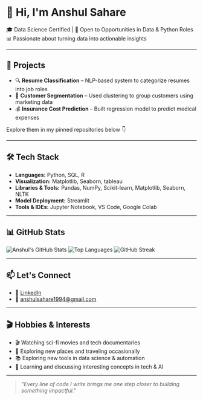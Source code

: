 
# 👋 Hi, I'm Anshul Sahare

🎓 Data Science Certified | 💼 Open to Opportunities in Data & Python Roles  
📊 Passionate about turning data into actionable insights

---

## 🚀 Projects

- 🔍 **Resume Classification** – NLP-based system to categorize resumes into job roles  
- 🧬 **Customer Segmentation** – Used clustering to group customers using marketing data  
- 💰 **Insurance Cost Prediction** – Built regression model to predict medical expenses  

Explore them in my pinned repositories below 👇

---

## 🛠️ Tech Stack

- **Languages:** Python, SQL, R
- **Visualization:** Matplotlib, Seaborn, tableau 
- **Libraries & Tools:** Pandas, NumPy, Scikit-learn, Matplotlib, Seaborn, NLTK
- **Model Deployment:** Streamlit   
- **Tools & IDEs:** Jupyter Notebook, VS Code, Google Colab 

---

## 📊 GitHub Stats

![Anshul's GitHub Stats](https://github-readme-stats.vercel.app/api?username=anshulsahare04&show_icons=true&theme=github_dark)
![Top Languages](https://github-readme-stats.vercel.app/api/top-langs/?username=anshulsahare04&layout=compact&theme=github_dark)
![GitHub Streak](https://streak-stats.demolab.com?user=anshulsahare04&theme=github-dark&hide_border=true)

  
---

## 📫 Let's Connect

- 🔗 [LinkedIn](https://www.linkedin.com/in/anshulsahare04/)  
- 📧 anshulsahare1994@gmail.com  

---

## 🎬 Hobbies & Interests

* 🎬 Watching sci-fi movies and tech documentaries
* 🧭 Exploring new places and traveling occasionally
* 📚 Exploring new tools in data science & automation
* 🌟 Learning and discussing interesting concepts in tech & AI

---

> _"Every line of code I write brings me one step closer to building something impactful."_  
